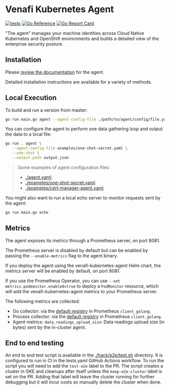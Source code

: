 # Venafi Kubernetes Agent

[![tests](https://github.com/jetstack/jetstack-secure/actions/workflows/tests.yaml/badge.svg?branch=master&event=push)](https://github.com/jetstack/jetstack-secure/actions/workflows/tests.yaml)
[![Go Reference](https://pkg.go.dev/badge/github.com/jetstack/jetstack-secure.svg)](https://pkg.go.dev/github.com/jetstack/jetstack-secure)
[![Go Report Card](https://goreportcard.com/badge/github.com/jetstack/jetstack-secure)](https://goreportcard.com/report/github.com/jetstack/jetstack-secure)

"The agent" manages your machine identities across Cloud Native Kubernetes and OpenShift environments and builds a detailed view of the enterprise security posture.

## Installation

Please [review the documentation](https://docs.venafi.cloud/vaas/k8s-components/c-tlspk-agent-overview/) for the agent.

Detailed installation instructions are available for a variety of methods.

## Local Execution

To build and run a version from master:

```bash
go run main.go agent --agent-config-file ./path/to/agent/config/file.yaml -p 0h1m0s
```

You can configure the agent to perform one data gathering loop and output the data to a local file:




```bash
go run . agent \
   --agent-config-file examples/one-shot-secret.yaml \
   --one-shot \
   --output-path output.json
```

> Some examples of agent configuration files:
> - [./agent.yaml](./agent.yaml).
> - [./examples/one-shot-secret.yaml](./examples/one-shot-secret.yaml).
> - [./examples/cert-manager-agent.yaml](./examples/cert-manager-agent.yaml).

You might also want to run a local echo server to monitor requests sent by the agent:

```bash
go run main.go echo
```

## Metrics

The agent exposes its metrics through a Prometheus server, on port 8081.

The Prometheus server is disabled by default but can be enabled by passing the `--enable-metrics` flag to the agent binary.

If you deploy the agent using the venafi-kubernetes-agent Helm chart, the metrics server will be enabled by default, on port 8081.

If you use the Prometheus Operator, you can use `--set metrics.podmonitor.enabled=true` to deploy a `PodMonitor` resource,
which will add the venafi-kubernetes-agent metrics to your Prometheus server.

The following metrics are collected:

- Go collector: via the [default registry](https://github.com/prometheus/client_golang/blob/34e02e282dc4a3cb55ca6441b489ec182e654d59/prometheus/registry.go#L60-L63) in Prometheus `client_golang`.
- Process collector: via the [default registry](https://github.com/prometheus/client_golang/blob/34e02e282dc4a3cb55ca6441b489ec182e654d59/prometheus/registry.go#L60-L63) in Prometheus `client_golang`.
- Agent metrics: `data_readings_upload_size`: Data readings upload size (in bytes) sent by the in-cluster agent.

## End to end testing

An end to end test script is available in the [./hack/e2e/test.sh](./hack/e2e/test.sh) directory. It is configured to run in CI
in the tests.yaml GitHub Actions workflow. To run the script you will need to add the `test-e2e` label to the PR.
The script creates a cluster in GKE and cleanups after itself unless the `keep-e2e-cluster` label is set on the PR. Adding that 
label will leave the cluster running for further debugging but it will incur costs so manually delete the cluster when done.